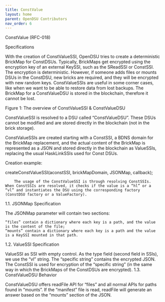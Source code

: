 ```yaml
---
title: ConstValue 
layout: home
parent: OpenDSU Contributors
nav_order: 6
---
```


ConstValue (RFC-018)

Specifications

With the creation of ConstValueSSI, OpenDSU tries to create a deterministic BrickMap for ConstDSUs. Typically, BrickMaps get encrypted using the encryption key of an external KeySSI, such as the SReadSSI or ConstSSI. The encryption is deterministic. However, if someone adds files or mounts DSUs in the ConstDSU, new bricks are required, and they will be encrypted with new random keys. ConstValueSSIs are useful in some corner cases, like when we want to be able to restore data from lost backups. The BrickMap for a ConstValueDSU is stored in the blockchain, therefore it cannot be lost.

Figure 1: The overview of ConstValueSSI & ConstValueDSU

ConstValueSSI is resolved to a DSU called  “ConstValueDSU”. These DSUs cannot be modified and are stored directly in the blockchain (not in the brick storage).

ConstValueSSIs are created starting with a ConstSSI, a BDNS domain for the BrickMap replacement, and the actual content of the BrickMap is represented as a JSON and stored directly in the blockchain as ValueSSIs, replacing the usual HaskLinkSSIs used for Const DSUs.

Creation example:

createConstValueSSI(aconstSSI, brickMapDomain, JSONMap, callback);

        The usage of the ConstValueSSI is through resolving ConstSSIs. When ConstSSIs are resolved, it checks if the value is a “hl” or a “vl” and instantiates the DSU using the corresponding factory (ConstDSU factory or a ValueFactory).
1.1. JSONMap Specification

The JSONMap parameter will contain two sections:

    “files” contain a dictionary where each key is a path, and the value is the content of the file;
    “mounts” contain a dictionary where each key is a path and the value is a KeySSI mounted in that path.

1.2. ValueSSI Specification

ValueSSI as SSI with empty control. As the type field (second field in SSIs), we use the “vl” string. The “specific string” contains the encrypted JSON. The ConstSSI is used for encryption of the “specific string” (in the same way in which the BrickMaps of the ConstDSUs are encrypted).
1.3. ConstValueDSU Behavior

ConstValueDSU offers readFile API for “files” and all normal APIs for paths found in “mounts”. If the “manifest” file is read, readFile will generate an answer based on the “mounts” section of the JSON.

